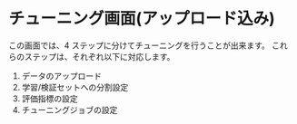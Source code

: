 # チューニング画面(アップロード込み)

この画面では、4 ステップに分けてチューニングを行うことが出来ます。
これらのステップは、それぞれ以下に対応します。

1. データのアップロード
2. 学習/検証セットへの分割設定
3. 評価指標の設定
4. チューニングジョブの設定
